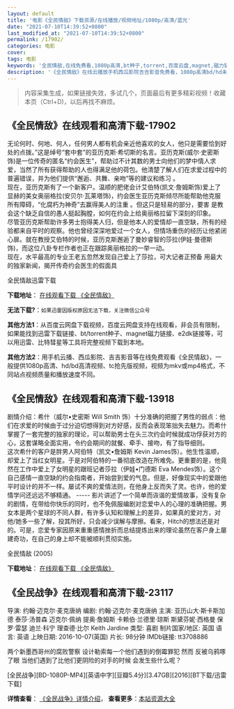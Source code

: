 ```yaml
---
layout: default
title: '电影《全民情敌》下载资源/在线播放/视频地址/1080p/高清/蓝光'
date: "2021-07-10T14:39:52+0800"
last_modified_at: "2021-07-10T14:39:52+0800"
permalink: /17902/
categories: 电影
cover:
tags: 电影
keywords: '全民情敌,在线免费看,1080p高清,bt种子,torrent,百度云盘,magnet,磁力链,迅雷下载资源'
description: '《全民情敌》在线云播放手机西瓜影院吉吉影音免费看，1080p高清bd/hd未删减完整版和tc抢先枪版，mkv/mp4格式，附带bt/torrent种子、magnet/磁力链、百度云盘、网盘资源迅雷下载链接'
---
```


>内容采集生成，如果链接失效，多试几个，页面最后有更多精彩视频！收藏本页（Ctrl+D)，以后再找不麻烦。


## 《全民情敌》在线观看和高清下载-17902

无论何时、何地、何人，任何男人都有机会亲近他喜欢的女人，他只是需要恰到好处的点拨。”这是绰号“套中套”的亚历克斯·希切斯的名言。亚历克斯(威尔·史密斯饰)是一位传奇的匿名“约会医生”，帮助过不计其数的男士向他们的梦中情人求爱，当然了所有获得帮助的人也得满足他的荷包。他清楚了解人们在求爱过程中的普遍错误，并为他们提供“邂逅、共舞、亲吻”等的建议和练习 。<br />现在，亚历克斯有了一个新客户。温顺的肥佬会计艾伯特(凯文·詹姆斯饰)爱上了显赫的美女奥丽格拉(安贝尔·瓦莱塔饰)，约会医生亚历克斯倾尽所能帮助他克服所有障碍，“化腐朽为神奇”去赢得美人的注重 。但这只是轻易的部分，要害 是教会这个缺乏自信的愚人挺起胸膛，如何在约会上给奥丽格拉留下深刻的印象。<br />尽管亚历克斯帮助许多男士抱得美人归，但是他本人的爱情却一直空缺，所有的经验都来自平时的观察。他也曾经深深地爱过一个女人，但情场重伤的经历让他紧闭心扉。就在教授艾伯特的时候，亚历克斯邂逅了曼妙睿智的莎拉(伊娃·曼德斯饰)，而这位八卦专栏作者也正在跟踪奥丽格拉的一举一动。<br />现在，水平最高的专业王老五忽然发现自己爱上了莎拉，可大记者正预备 用最大的独家新闻，揭开传奇约会医生的假面具


全民情敌迅雷下载

**下载地址**： [在线观看下载 《全民情敌》](https://www.993dy.com//vod-detail-id-21961.html) 


**无法下载?**：`如果迅雷因版权原因无法下载，关注微信公众号 `

**其他方法1**：从百度云网盘下载视频，百度云网盘支持在线观看，非会员有限制，如果能找到迅雷下载链接、bt/torrent种子、magnet磁力链接、e2dk链接等，可以用迅雷、比特彗星等工具将完整视频下载到本地。

**其他方法2**：用手机云播、西瓜影院、吉吉影音等在线免费观看《全民情敌》，一般提供1080p高清、hd/bd高清视频、tc抢先版视频，视频为mkv或mp4格式，不同站点视频质量和播放速度不同。


## 《全民情敌》在线观看和高清下载-13918

剧情介绍：希什（威尔•史密斯 Will Smith 饰）十分准确的把握了男性的弱点：他们在求爱的时候由于过分迫切想得到对方好感，反而会表现笨拙失去魅力。而希什掌握了一套完整的独家的理论，可以帮助男士在头三次约会时候就成功俘获对方的心，这套谋略全面实用，令约会期间的就餐、牵手、接吻，有了指导细则。  　　这次希什的客户是胖男人阿伯特（凯文•詹姆斯 Kevin James饰）。他生性温顺，却爱上了当红女明星。于是对阿伯特的一番彻底改造在所难免。更重要的是，他竟然在工作中爱上了女明星的跟班记者莎拉（伊娃•门德斯 Eva Mendes饰）。这个自己感情一直空缺的约会指南者，开始尝到爱的气息。但是，好像现实中的爱跟他平时设计的并不一样。屡试不爽的爱情法则，在他身上反而失了灵。也许，他的爱情学问还远远不够精通。 ----- 影片讲述了一个简单而诙谐的爱情故事，没有复杂的剧情，在带给你快乐的同时，也不免佩服编剧对恋爱中人的心理的准确把握。男女本是两个星球的不同人群，有许多认知和理解上的差异，如果真的爱对方，对他/她多一些了解，投其所好，只会减少误解与摩擦。看来，Hitch的想法还是对的。可是，恋爱专家因原来重重感情挫折而总结提炼出来的理论虽然在客户身上屡建奇功，在自己的身上却不能被顺利贯彻实施。


全民情敌 (2005)

**下载地址**： [在线观看下载 《全民情敌》](https://www.btbtdy.me/btdy/dy5529.html) 


## 《全民战争》在线观看和高清下载-23117

导演: 约翰·迈克尔·麦克唐纳 编剧: 约翰·迈克尔·麦克唐纳 主演: 亚历山大·斯卡斯加德 泰莎·汤普森 迈克尔·佩纳 提奥·詹姆斯 卡赖伯·兰德里·琼斯 斯黛芬妮·西格曼 保罗·雷瑟 迪兰·科宁 理查德·比尔 Keith Jardine 类型: 喜剧 制片国家/地区: 英国 语言: 英语 上映日期: 2016-10-07(英国) 片长: 98分钟 IMDb链接: tt3708886

两个新墨西哥州的腐败警察 设计勒索每一个他们遇到的倒霉罪犯 然而 反被乌鸦啄了眼 当他们遇到了比他们更阴险的对手的时候 会发生些什么呢？


[全民战争][BD-1080P-MP4][英语中字][豆瓣5.4分][3.47GB][2016][BT下载/迅雷下载]

**详情查看**： [《全民战争》详情介绍](/movie/23117/)， **查看更多**：[本站资源大全](/movie/t/all/)

